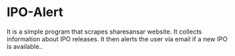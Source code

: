 # IPO-Alert
It is a simple program that scrapes sharesansar website. It collects information about IPO releases. It then alerts the user via email if a new IPO is available.. 
